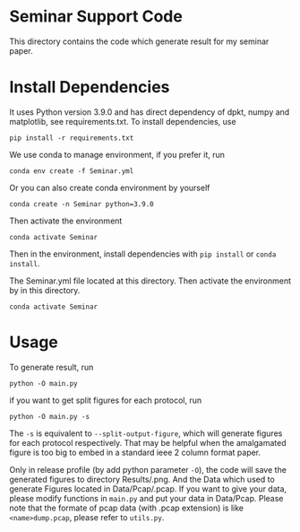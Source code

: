 # Seminar Support Code
This directory contains the code which generate result for my seminar paper.

# Install Dependencies
It uses Python version 3.9.0 and has direct dependency of dpkt, numpy and matplotlib, see requirements.txt.
To install dependencies, use

```shell
pip install -r requirements.txt
```

We use conda to manage environment, if you prefer it, run

```shell
conda env create -f Seminar.yml
```

Or you can also create conda environment by yourself

```shell
conda create -n Seminar python=3.9.0
```
Then activate the environment
```shell
conda activate Seminar
```

Then in the environment, install dependencies with `pip install` or `conda install`. 

The Seminar.yml file located at this directory.
Then activate the environment by in this directory.

```shell
conda activate Seminar
```

# Usage
To generate result, run

```shell
python -O main.py
```

if you want to get split figures for each protocol, run

```shell
python -O main.py -s
```
The `-s` is equivalent to `--split-output-figure`, which will generate figures for each protocol respectively.
That may be helpful when the amalgamated figure is too big to embed in a standard ieee 2 column format paper. 

Only in release profile (by add python parameter `-O`), the code will save the generated figures to directory  Results/<Corresponding Name>.png.
And the Data which used to generate Figures located in Data/Pcap/<Corresponding Name>.pcap.
If you want to give your data, please modify functions in `main.py` and put your data in Data/Pcap.
Please note that the formate of pcap data (with .pcap extension) is like `<name>dump.pcap`, please refer to `utils.py`. 




